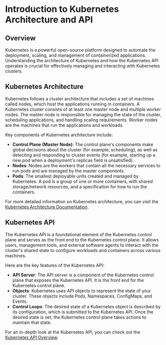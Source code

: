 # Introduction to Kubernetes Architecture and API

## Overview

Kubernetes is a powerful open-source platform designed to automate the deployment, scaling, and management of containerized applications. Understanding the architecture of Kubernetes and how the Kubernetes API operates is crucial for effectively managing and interacting with Kubernetes clusters.

## Kubernetes Architecture

Kubernetes follows a cluster architecture that includes a set of machines called nodes, which host the applications running in containers. A Kubernetes cluster consists of at least one master node and multiple worker nodes. The master node is responsible for managing the state of the cluster, scheduling applications, and handling scaling requirements. Worker nodes are the machines that run the applications and workloads.

Key components of Kubernetes architecture include:
- **Control Plane (Master Node)**: The control plane's components make global decisions about the cluster (for example, scheduling), as well as detecting and responding to cluster events (for example, starting up a new pod when a deployment's replicas field is unsatisfied).
- **Nodes**: Nodes are the workers that contain all the necessary services to run pods and are managed by the master components.
- **Pods**: The smallest deployable units created and managed by Kubernetes. A pod is a group of one or more containers, with shared storage/network resources, and a specification for how to run the containers.

For more detailed information on Kubernetes architecture, you can visit the [Kubernetes Architecture Documentation](https://kubernetes.io/docs/concepts/architecture/).

## Kubernetes API

The Kubernetes API is a foundational element of the Kubernetes control plane and serves as the front end to the Kubernetes control plane. It allows users, management tools, and external software agents to interact with the cluster's shared state to configure workloads and containers across various machines.

Here are the key features of the Kubernetes API:
- **API Server**: The API server is a component of the Kubernetes control plane that exposes the Kubernetes API. It is the front end for the Kubernetes control plane.
- **Objects**: Kubernetes uses API objects to represent the state of your cluster. These objects include Pods, Namespaces, ConfigMaps, and Events.
- **Control Loops**: The desired state of a Kubernetes object is described by its configuration, which is submitted to the Kubernetes API. Once the desired state is set, the Kubernetes control plane takes actions to maintain that state.

For an in-depth look at the Kubernetes API, you can check out the [Kubernetes API Overview](https://kubernetes.io/docs/concepts/overview/kubernetes-api/).
